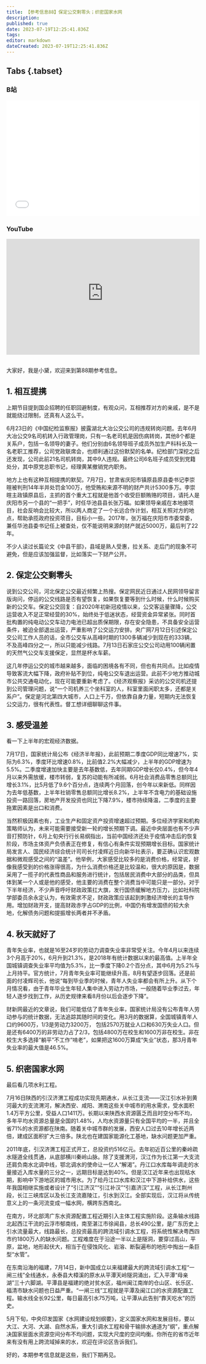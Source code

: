 ```yaml
---
title: 【参考信息88】保定公交剩零头；织密国家水网
description: 
published: true
date: 2023-07-19T12:25:41.836Z
tags: 
editor: markdown
dateCreated: 2023-07-19T12:25:41.836Z
---
```


## Tabs {.tabset}
### B站
<div style="position: relative; padding: 30% 45%;">
<iframe style="position: absolute; width: 100%; height: 100%; left: 0; top: 0;" src="//player.bilibili.com/player.html?&bvid=BV1yz4y1473D&page=1&as_wide=1&high_quality=1&danmaku=1&autoplay=0" scrolling="no" border="0" frameborder="no" framespacing="0" allowfullscreen="true"></iframe>
</div>

### YouTube
<div style="position: relative; padding: 30% 45%;">
<iframe style="position: absolute; top: 0; left: 0; width: 100%; height: 100%;" src="https://www.youtube-nocookie.com/embed/YouTubeVID" title="YouTube video player" frameborder="0" allow="accelerometer; autoplay; clipboard-write; encrypted-media; gyroscope; picture-in-picture" allowfullscreen></iframe>
</div>

## 

大家好，我是小黛，欢迎来到第88期参考信息。

## 1. 相互提携

上期节目提到国企招聘的任职回避制度，有观众问，互相推荐对方的亲戚，是不是就能绕过限制，还真有人这么干。

6月23日的《中国纪检监察报》披露湖北大冶公交公司的违规转岗问题。去年6月大冶公交9名司机转入行政管理岗，只有一名老司机是因伤病转岗，其他8个都是关系户，包括一名领导的妻子。他们分别由6名领导班子成员外加生产科科长及一名老职工推荐，公司党政联席会，也顺利通过这份默契的名单。纪检部门深挖之后还发现，公司此前21名司机转岗，其中9人违规。最终公司6名班子成员受到党籍处分，其中原党总职书记，经理黄某撤销党内职务。

地方上也有这种互相提携的默契。7月7日，甘肃省庆阳市镇原县原县委书记李崇暄被判刑14年半并处罚金100万，他受贿和来源不明的财产共计5300多万。李崇暄主政镇原县后，主抓的首个重大工程就是他首个收受巨额贿赂的项目，请托人是庆阳市另一个县的“一把手”，时任华池县县长张万福。如果领导亲戚在本地接项目，社会反响会比较大，所以两人商定了一个长远合作计划，相互关照对方的地点，帮助承揽政府投资项目，目标小一些。2017年，张万福在庆阳市市委常委，兼任华池县委书记任上被查处，仅不能说明来源的财产就近5000万，最后判了22年。

不少人读过长篇论文《中县干部》，县域是熟人受惠，拉关系、走后门的现象不可避免，但是应该加强监督，比如落实一下财产公开。

## 2. 保定公交剩零头

说到公交公司，河北保定公交最近频繁上热搜。保定网民近日通过人民网领导留言版询问，停运的公交线路是否有望恢复，如果恢复要等到什么时候，什么时候购买新的公交车。保定公交回复：自2020年初新冠疫情以来，公交客运量骤降，公交运营收入不足正常经营的30%，始终处于低迷状态，经营资金异常紧张。同时首批构置的纯电动公交车动力电池已超出质保期限，存在安全隐患，不具备安全运营条件，被迫全部退出运营，严重影响了公交运力安排。央广网7月12日引述保定公交公司工作人员的话，全市公交车从高峰时期的1300多辆减少到现在的333辆，不及高峰四分之一，所以只能减少线路。7月13日石家庄公交公司动用100辆闲置的天然气公交车支援保定，显然是杯水车薪。

这几年停运公交的城市越来越多，面临的困境各有不同，但也有共同点。比如疫情导致客流大幅下降，政府补贴不到位，纯电公交车退出运营。此前不少地方推动城市公共交通电动化，现在可能要重新考虑了。《经济观察报》采访的公交司机还提到公司管理问题，说“一个司机养三个坐科室的人，科室里面闲职太多，还都是关系户”。保定是河北第四大城市，人口上千万，但依靠自身力量，短期内无法恢复公交运力，很有代表性。督工想详细聊聊这件事。

## 3. 感受温差

看一下上半年的宏观经济数据。

7月17日，国家统计局公布《经济半年报》，此前预期二季度GDP同比增速7%，实际为6.3%，季度环比增速0.8%，比前值2.2%大幅减少，上半年的GDP增速为5.5%。二季度增速加快主要是去年基数低，去年同期GDP增长仅0.4%，但今年4月以来外需放缓，楼市转弱，复苏的动能有所减弱。6月社会消费品零售总额同比增长3.1%，比5月低了9.6个百分点，连续两个月回落，创今年以来新低。同样因为去年低基数，上半年社销零售总额同比增长8.2%，上半年不含电力的基础设施投资一路回落，房地产开发投资也同比下降7.9%，楼市持续降温，二季度的主要拖累因素是出口和消费。

当然积极因素也有，工业生产和固定资产投资增速超过预期。多位经济学家和机构策略师认为，未来可能需要接受新一轮的增长预期下调。最近中央层面也有不少声音打预防针，6月上旬央行行长易纲指出，当前中国经济还处于疫情冲击后的恢复阶段，市场主体资产负债表正在修复，有信心有条件实现预期增长目标。国家统计局发言人、国民经济综合统计司司长付凌辉近日向新华社表示，要正确认识宏观数据和微观感受之间的“温差”。他举例，大家感受比较多的是消费价格，经常说，好像我感受到的价格涨得很高，为什么消费价格还是比较温和，很大的原因是，数据采用了一揽子的代表性商品和服务进行统计，包括居民消费中大部分的品类，但具体到某一个人或是他的感受，他主要的消费在整个消费当中可能只是一部分。对于下半年经济，不少声音呼吁财政政策扛大旗，发行国债缓解地方压力，比如社科院学部委员余永定认为，有效需求不足，财政政策应该起到刺激经济增长的主导作用。增加财政开支，提高财政赤字占GDP的比例，中国仍有增发国债的较大余地，化解债务问题和提振增长两者并不矛盾。

## 4. 秋天就好了

青年失业率，也就是16至24岁的劳动力调查失业率非常受关注。今年4月以来连续3个月高于20%，6月升到21.3%，是2018年有统计数据以来的最高值。上半年全国城镇调查失业率平均值为5.3%，比一季度下降0.2个百分点，其中6月为5.2%与上月持平。官方统计，7月青年失业率可能继续升高，8月有望逐步回落。还是前面的付凌辉司长，他说“每到毕业季的时候，青年人失业率都会有所上升。从下个月情况看，由于青年毕业生年轻人集中进入劳动力市场，一般随着毕业季过去，年轻人逐步找到工作，从历史规律来看8月份以后会逐步下降”。

财新网最近的文章说，我们可能低估了青年失业率，国家统计局没有公布青年人劳动参与的统计数据，无法追踪其随时间的变化。用3月的数据算，全国城镇青年人口约9600万，1/3是劳动力3200万，
包括2570万就业人口和630万失业人口。但是还有6400万的非劳动力占了2/3，包括4800万在校生和1600万非在校生。非在校生大多选择“躺平”不工作“啃老”，如果把这1600万算成“失业”状态，那3月青年失业率的最大值是46.5%。

## 5. 织密国家水网

最后看几项水利工程。

7月16日陕西的引汉济渭工程成功实现先期通水，从长江支流——汉江引水补到黄河最大的支流渭河，解决西安、咸阳、渭南这些关中城市的用水需求，受水面积1.4万平方公里，受益人口1411万。长期以来陕西水资源匮乏而且时空分布不均，多年平均水资源总量是全国的1.48%，人均水资源量只有全国平均的一半，并且全省71%的水资源都在陕南。随着关中城市群的发展，西安人口过去10年增长近两倍，建成区面积扩大三倍多。陕北也在建国家能源化工基地，缺水问题更加严重。

2011年底，引汉济渭工程正式开工，总投资约516亿元。去年初近百公里的秦岭疏水隧道全线贯通，从底部横川秦岭山脉。除了支援渭河，汉江作为长江第一大支流还肩负南水北调中线，鄂北调水的使命让一亿人“解渴”。丹江口水库每年调走的水量接近入库水量的三分之一，远期目标是达到40%。但是汉江近年来也出现枯水期，影响中下游地区的城市用水。为了给丹江口水库和汉江中下游补给供水，这些年我国相继实施或者设计了“引江济汉”“引江补汉”“引嘉济汉”工程，从长江荆州段，长江三峡库区以及长江支流嘉陵江，引水到汉江。全部实现后，汉江将从传统意义上的一条河流变成一幅水网，横跨东西南北。

在南方，环北部湾广东水资源配置工程近期引入主体工程实施阶段。这条输水线路北起西江干流的云浮市郁南线，南至湛江市徐闻县，总长490公里，是广东历史上引水流量最大，线路最长，总投资最高的跨流域引调水工程，将系统性解决粤西四市约1800万人的缺水问题。工程难度在于沿途一半以上是隧洞，要穿过高山，平原，盆地，地形起伏大，相当于在侵蚀风化、岩溶、断裂遍布的地形中掏出一条巨型“水管”。

在东南沿海的福建，7月14日，新中国成立以来福建最大的跨流域引调水工程“一闸三线”全线通水，永泰县大樟溪的原水从平潭天岭隧洞涌出，汇入平潭“母亲湖”三十六脚湖。平潭县是福建的绝对贫水区，福州闽江南岸的仓山区、长乐区、福清市缺水问题也日益严重。“一闸三线”工程就是平潭及闽江口的水资源配置工程。输水线全长92公里，每日最高引水75万吨，让平潭从此告别“靠天吃水”的历史。

5月下旬，中央印发国家《水网建设规划纲要》，定义国家水网和发展目标，要以大江、大河、大湖、自然水系，重大引调水工程和骨干输排水通道为“纲”，重点解决国家层面水资源空间分布不均问题，实现大尺度的空间均衡。你所在的省市近年来有没有用上跨流域掉来的水，欢迎在评论区告诉我们。

好的，本期参考信息就是这些，我们下期再见。

